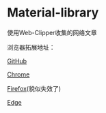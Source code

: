 # Material-library

使用Web-Clipper收集的网络文章

浏览器拓展地址：

[GitHub](https://github.com/webclipper/web-clipper)

[Chrome](https://chrome.google.com/webstore/detail/web-clipper/mhfbofiokmppgdliakminbgdgcmbhbac)

[Firefox](https://addons.mozilla.org/en-US/firefox/addon/universal-web-clipper/)(貌似失效了)

[Edge](https://microsoftedge.microsoft.com/addons/detail/opejamnnohhbjflpbhnmdlknhjkfhfdp)
